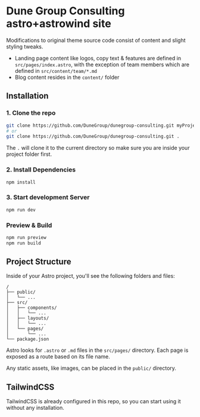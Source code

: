 # Dune Group Consulting astro+astrowind site
Modifications to original theme source code consist of content and slight styling tweaks.

* Landing page content like logos, copy text & features are defined in `src/pages/index.astro`, with the exception of team members which are defined in `src/content/team/*.md`
* Blog content resides in the `content/` folder

## Installation

### 1. Clone the repo

```bash
git clone https://github.com/DuneGroup/dunegroup-consulting.git myProjectName
# or
git clone https://github.com/DuneGroup/dunegroup-consulting.git .
```

The `.` will clone it to the current directory so make sure you are inside your project folder first.

### 2. Install Dependencies

```bash
npm install
```

### 3. Start development Server

```bash
npm run dev
```

### Preview & Build

```bash
npm run preview
npm run build
```

## Project Structure

Inside of your Astro project, you'll see the following folders and files:

```
/
├── public/
│   └── ...
├── src/
│   ├── components/
│   │   └── ...
│   ├── layouts/
│   │   └── ...
│   └── pages/
│       └── ...
└── package.json
```

Astro looks for `.astro` or `.md` files in the `src/pages/` directory. Each page is exposed as a route based on its file name.

Any static assets, like images, can be placed in the `public/` directory.

## TailwindCSS

TailwindCSS is already configured in this repo, so you can start using it without any installation.